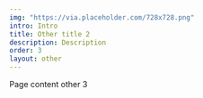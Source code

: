 ```yaml
---
img: "https://via.placeholder.com/728x728.png"
intro: Intro
title: Other title 2
description: Description
order: 3
layout: other
---
```

Page content other 3
